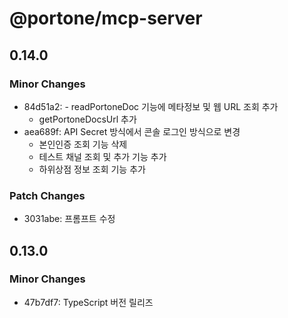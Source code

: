 # @portone/mcp-server

## 0.14.0

### Minor Changes

- 84d51a2: - readPortoneDoc 기능에 메타정보 및 웹 URL 조회 추가
  - getPortoneDocsUrl 추가
- aea689f: API Secret 방식에서 콘솔 로그인 방식으로 변경
  - 본인인증 조회 기능 삭제
  - 테스트 채널 조회 및 추가 기능 추가
  - 하위상점 정보 조회 기능 추가

### Patch Changes

- 3031abe: 프롬프트 수정

## 0.13.0

### Minor Changes

- 47b7df7: TypeScript 버전 릴리즈
